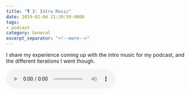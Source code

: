 ```yaml
---
title: "🎙 3: Intro Music"
date: 2019-02-04 21:39:59-0000
tags:
- podcast
category: General
excerpt_separator: "<!--more-->"
---
```


I share my experience coming up with the intro music for my podcast, and the different iterations I went though.

<audio controls="controls" src="https://www.bennorris.blog/uploads/2019/7d261c237a.mp3" />

<!--more-->